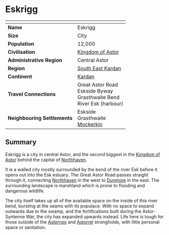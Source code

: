 # Eskrigg

| []() | |
| --- | --- |
| **Name** | Eskrigg |
| **Size** | City |
| **Population** | 12,000 |
| **Civilisation** | [Kingdom of Astor](../README.md) |
| **Administrative Region** | Central Astor |
| **Region** | [South East Kardan](../../../geography/kardan/south-east-kardan.md) |
| **Continent** | [Kardan](../../../geography/kardan/README.md) |
| **Travel Connections** | Great Astor Road<br />Eskside Byway<br />Grasthwaite Bend<br />River Esk (harbour) |
| **Neighbouring Settlements** | Eskside<br />Grasthwaite<br />[Mockerkin](mockerkin.md) |

## Summary

Eskrigg is a city in central Astor, and the second biggest in the [Kingdom of Astor](../README.md) behind the capital of [Northhaven](northhaven/README.md).

It is a walled city mostly surrounded by the bend of the river Esk before it opens out into the Esk estuary. The Great Astor Road passes straight through it, connecting [Northhaven](northhaven/README.md) in the west to [Dunmore](dunmore.md) in the east. The surrounding landscape is marshland which is prone to flooding and dangerous wildlife.

The city itself takes up all of the available space on the inside of this river bend, bursting at the seams with its populace. With no space to expand outwards due to the swamp, and the fortifications built during the Astor-Syntenne War, the city has expanded upwards instead. Life here is tough for those outside of the [Astornox](../organisations/astornox/README.md) and [Astorrel](../organisations/astorrel/README.md) strongholds, with little personal space or sanitation.
